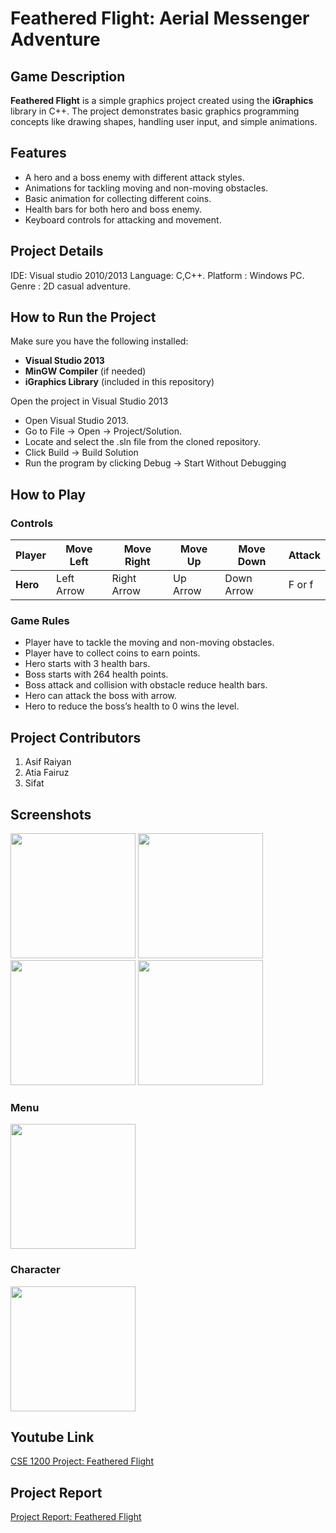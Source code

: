 # Feathered Flight: Aerial Messenger Adventure 


## Game Description

**Feathered Flight** is a simple graphics project created using the **iGraphics** library in C++. The project demonstrates basic graphics programming concepts like drawing shapes, handling user input, and simple animations.


## Features

- A hero and a boss enemy with different attack styles.
- Animations for tackling moving and non-moving obstacles.
- Basic animation for collecting different coins.
- Health bars for both hero and boss enemy.
- Keyboard controls for attacking and movement.


## Project Details

IDE: Visual studio 2010/2013
Language: C,C++.
Platform : Windows PC.
Genre : 2D casual adventure.


## How to Run the Project

Make sure you have the following installed:
- **Visual Studio 2013**
- **MinGW Compiler** (if needed)
- **iGraphics Library** (included in this repository)


Open the project in Visual Studio 2013
- Open Visual Studio 2013.
- Go to File → Open → Project/Solution.
- Locate and select the .sln file from the cloned repository.
- Click Build → Build Solution
- Run the program by clicking Debug → Start Without Debugging





## How to Play

### **Controls**

| Player   | Move Left  | Move Right  | Move Up  | Move Down  | Attack |       
|----------|------------|-------------|----------|------------|--------|
| **Hero** | Left Arrow | Right Arrow | Up Arrow | Down Arrow | F or f  |


### **Game Rules**

- Player have to tackle the moving and non-moving obstacles.
- Player have to collect coins to earn points.
- Hero starts with 3 health bars.
- Boss starts with 264 health points.
- Boss attack and collision with obstacle reduce health bars.
- Hero can attack the boss with arrow.
- Hero to reduce the boss’s health to 0 wins the level.

## Project Contributors

1. Asif Raiyan
2. Atia Fairuz
3. Sifat




## Screenshots


<img src="https://github.com/user-attachments/assets/d892f643-90be-4c93-94f7-993e03a544aa" width="200" height="200">
<img src="https://github.com/user-attachments/assets/0084e881-544f-4d05-bdc6-15ca0f17e491" width="200" height="200">
<img src="https://github.com/user-attachments/assets/3f9038ca-5b19-4d67-8293-2168bab6089f" width="200" height="200">
<img src="https://github.com/user-attachments/assets/143739ab-cb0d-4edc-bc82-b27fa2526185" width="200" height="200">







### **Menu**
<img src="https://github.com/user-attachments/assets/78c77d68-3885-4cfd-a838-f73dd86d275d" width="200" height="200">

### **Character**
<img src="https://github.com/user-attachments/assets/a3c9794e-5d5f-4d78-9842-b9d10e01e9cc" width="200" height="200">

## Youtube Link
[CSE 1200 Project: Feathered Flight](https://youtu.be/MiaL73eo88o?si=NBin1-lDBQSUwE2Z)

## Project Report
[Project Report: Feathered Flight](https://drive.google.com/file/d/19eHpvXI6Cnlpcbcm40BqKvSwIy2nIr9O/view?usp=drive_link)



